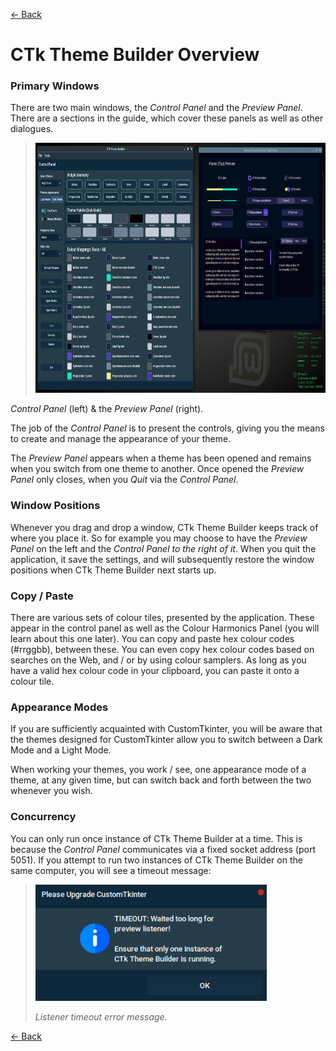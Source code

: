 [<- Back](user_guide.md)
# CTk Theme Builder Overview

### Primary Windows
There are two main windows, the *Control Panel* and the *Preview Panel*. There are a sections in the guide, which cover these panels as well as other dialogues.

> <img src="CTkThemeBuilder-about.png"  width="800" height="400">
*Control Panel* (left) & the *Preview Panel* (right).

The job of the *Control Panel* is to present the controls, giving you the means to create and manage the appearance of your theme. 

The *Preview Panel* appears when a theme has been opened and remains when you switch from one theme to another. Once opened the *Preview Panel* only closes, when you *Quit* via the *Control Panel*.

### Window Positions
Whenever you drag and drop a window, CTk Theme Builder keeps track of where you place it. So for example you may choose to have the *Preview Panel* on the left and the *Control Panel to the right of it*. When you quit the application, it save the settings, and will subsequently restore the window positions when CTk Theme Builder next starts up.

### Copy / Paste
There are various sets of colour tiles, presented by the application. These appear in the control panel as well as the Colour Harmonics Panel (you will learn about this one later). You can copy and paste hex colour codes (#rrggbb), between these. You can even copy hex colour codes based on searches on the Web, and / or by using colour samplers. As long as you have a valid hex colour code in your clipboard, you can paste it onto a colour tile.

### Appearance Modes
If you are sufficiently acquainted with CustomTkinter, you will be aware that the themes designed for CustomTkinter allow you to switch between a Dark Mode and a Light Mode.

When working your themes, you work / see, one appearance mode of a theme, at any given time, but can switch back and forth between the two whenever you wish.

### Concurrency
You can only run once instance of CTk Theme Builder at a time. This is because the *Control Panel* communicates via a fixed socket address (port 5051). If you attempt to run two instances of CTk Theme Builder on the same computer, you will see a timeout message:

> ![timeout](timeout.png)
> 
> *Listener timeout error message.*

[<- Back](user_guide.md)